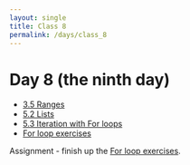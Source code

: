 ```yaml
---
layout: single
title: Class 8
permalink: /days/class_8
---
```


# Day 8 (the ninth day)

* [3.5 Ranges](../chapters/03/Ranges)
* [5.2 Lists](../chapters/05/lists)
* [5.3 Iteration with For loops](../chapters/05/iteration)
* [For loop exercises](../chapters/exercises/for_loops)

Assignment - finish up the [For loop
exercises](../chapters/exercises/for_loops).
